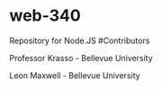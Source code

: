 # web-340
Repository for Node.JS
#Contributors
<p>Professor Krasso - Bellevue University</p>
<p>Leon Maxwell - Bellevue University</p>
